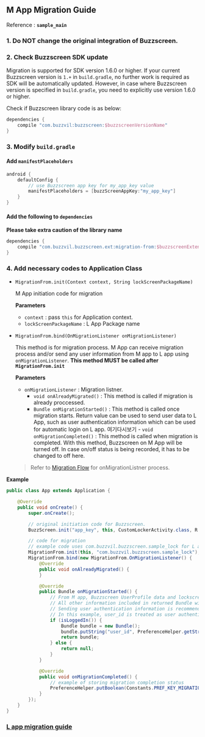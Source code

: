 ## M App Migration Guide

Reference : **`sample_main`**

### 1. Do NOT change the original integration of Buzzscreen.

### 2. Check Buzzscreen SDK update
Migration is supported for SDK version 1.6.0 or higher. If your current Buzzscreen version is `1.+` in `build.gradle`, no further work is required as SDK will be automatically updated. However, in case where Buzzscreen version is specified in `build.gradle`, you need to explicitly use version 1.6.0 or higher. 

Check if Buzzscreen library code is as below:
```groovy
dependencies {
    compile "com.buzzvil:buzzscreen:$buzzscreenVersionName"
}

```

### 3. Modify `build.gradle`

#### Add `manifestPlaceholders`

```groovy
android {
    defaultConfig {
        // use Buzzscreen app key for my_app_key value
        manifestPlaceholders = [buzzScreenAppKey:"my_app_key"]
    }
}
```

#### Add the following to `dependencies`
**Please take extra caution of the library name**

```groovy
dependencies {
    compile "com.buzzvil.buzzscreen.ext:migration-from:$buzzscreenExtentionVersionName"
}
```

### 4. Add necessary codes to Application Class
- `MigrationFrom.init(Context context, String lockScreenPackageName)`

    M App initiation code for migration

    **Parameters**
    - `context` : pass `this` for Application context. 
    - `lockScreenPackageName` : L App Package name

- `MigrationFrom.bind(OnMigrationListener onMigrationListener)`

    This method is for migration process. M App can receive migration process and/or send any user information from M app to L app using `onMigrationListener`. **This method MUST be called after `MigrationFrom.init`**

    **Parameters**
    - `onMigrationListener` : Migration listner.
        - `void onAlreadyMigrated()` : This method is called if migration is already proccessed.
        - `Bundle onMigrationStarted()` : This method is called once migration starts. Return value can be used to send user data to L App, such as user authentication information which can be used for automatic login on L app.
     여기다시보기   - `void onMigrationCompleted()` : This method is called when migration is completed. With this method, Buzzscreen on M App will be turned off. In case on/off status is being recorded, it has to be changed to off here. 

    > Refer to [Migration Flow](MIGRATION-L-EN.md#Normal-Migration-Flow) for onMigrationListner process.

**Example**

```java
public class App extends Application {

    @Override
    public void onCreate() {
        super.onCreate();

        // original initiation code for Buzzscreen.
        BuzzScreen.init("app_key", this, CustomLockerActivity.class, R.drawable.image_on_fail);

        // code for migration
        // example code uses com.buzzvil.buzzscreen.sample_lock for L app package name
        MigrationFrom.init(this, "com.buzzvil.buzzscreen.sample_lock");
        MigrationFrom.bind(new MigrationFrom.OnMigrationListener() {
            @Override
            public void onAlreadyMigrated() {
            }

            @Override
            public Bundle onMigrationStarted() {
                // From M app, Buzzscreen UserProfile data and lockscreen activation status will be automatically transferred to L app.
                // All other information included in returned Bundle will be sent to M app during migration.
                // Sending user authentication information is recommended in order to implement automatic login process on L app. 
                // In this example, user_id is treated as user authentication information and used to implement automatic login on L App.
                if (isLoggedIn()) {
                    Bundle bundle = new Bundle();
                    bundle.putString("user_id", PreferenceHelper.getString(Constants.PREF_KEY_USER_ID, ""));
                    return bundle;
                } else {
                    return null;
                }
            }

            @Override
            public void onMigrationCompleted() {
                // example of storing migration completion status
                PreferenceHelper.putBoolean(Constants.PREF_KEY_MIGRATION_COMPLETED, true);
            }
        });
    }
}

```

### [L app migration guide](MIGRATION-L.md)